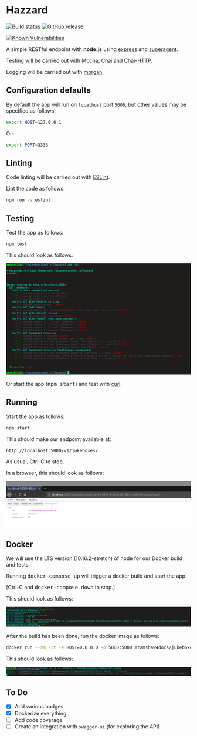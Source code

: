 # Hazzard

[![Build status](http://travis-ci.org/mramshaw/Hazzard.svg?branch=master)](http://travis-ci.org/mramshaw/Hazzard)
[![GitHub release](http://img.shields.io/github/release/mramshaw/Hazzard.svg?style=flat-square)](http://github.com/mramshaw/Hazzard/releases)

[![Known Vulnerabilities](https://snyk.io//test/github/mramshaw/Hazzard/badge.svg?style=plastic&targetFile=package.json)](https://snyk.io//test/github/mramshaw/Hazzard?style=plastic&targetFile=package.json)

A simple RESTful endpoint with __node.js__ using [express](http://www.npmjs.com/package/express) and [superagent](http://www.npmjs.com/package/superagent).

Testing will be carried out with [Mocha](http://mochajs.org/), [Chai](http://chaijs.com) and [Chai-HTTP](http://www.chaijs.com/plugins/chai-http/).

Logging will be carried out with [morgan](http://www.npmjs.com/package/morgan).

## Configuration defaults

By default the app will run on `localhost` port `5000`, but other values may be specified as follows:

```bash
export HOST=127.0.0.1
```

Or:

```bash
export PORT=3333
```

## Linting

Code linting will be carried out with [ESLint](https://eslint.org/).

Lint the code as follows:

```bash
npm run -s eslint .
```

## Testing

Test the app as follows:

```bash
npm test
```

This should look as follows:

![tests](images/tests.png)

Or start the app (<kbd>npm start</kbd>) and test with [curl](CURLs.txt).

## Running

Start the app as follows:

```bash
npm start
```

This should make our endpoint available at:

    http://localhost:5000/v1/jukeboxes/

As usual, Ctrl-C to stop.

In a browser, this should look as follows:

![browser](images/browser.png)

## Docker

We will use the LTS version (10.16.2-stretch) of node for our Docker build and tests.

Running <kbd>docker-compose up</kbd> will trigger a docker build and start the app.

[Ctrl-C and <kbd>docker-compose down</kbd> to stop.]

This should look as follows:

![docker-compose_up](images/docker-compose_up.png)

After the build has been done, run the docker image as follows:

```bash
docker run --rm -it -e HOST=0.0.0.0 -p 5000:5000 mramshaw4docs/jukeboxes:10.16.2-stretch
```

This should look as follows:

![docker](images/docker.png)

## To Do

- [x] Add various badges
- [x] Dockerize everything
- [ ] Add code coverage
- [ ] Create an integration with `swagger-ui` (for exploring the API)
